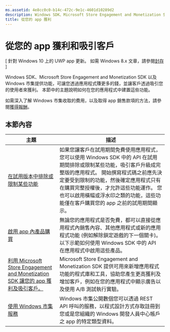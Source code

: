 ```yaml
---
ms.assetid: 4e8cc0c0-b14c-472c-9e1c-4601d10289d2
description: Windows SDK、Microsoft Store Engagement and Monetization SDK 以及 Windows 市集提供許多功能，可讓您透過應用程式賺更多的錢，並讓客戶透過吸引您的使用者來獲利。
title: 從您的 app 獲利
---
```


# 從您的 app 獲利和吸引客戶


\[ 針對 Windows 10 上的 UWP app 更新。 如需 Windows 8.x 文章，請參閱[封存](http://go.microsoft.com/fwlink/p/?linkid=619132) \]

Windows SDK、Microsoft Store Engagement and Monetization SDK 以及 Windows 市集提供功能，可讓您透過應用程式賺更多的錢，並讓客戶透過吸引您的使用者來獲利。 本節中的主題說明如何在您的應用程式中建置這些功能。

如需深入了解 Windows 市集收取的費用，以及取得 app 銷售款項的方法，請參閱[獲得報酬](https://msdn.microsoft.com/library/windows/apps/mt148536)。

## 本節內容


| 主題                                                                                                       | 描述                 |
|-------------------------------------------------------------------------------------------------------------|-----------------------------|
| [在試用版本中排除或限制某些功能](exclude-or-limit-features-in-a-trial-version-of-your-app.md) | 如果您讓客戶在試用期間免費使用應用程式，您可以使用 Windows SDK 中的 API 在試用期間排除或限制某些功能，吸引客戶升級成完整版的應用程式。 開始撰寫程式碼之前應先決定要受到限制的功能，然後確定應用程式只有在購買完整授權後，才允許這些功能運作。 您也可以啟用橫幅或浮水印之類的功能，這些功能僅在客戶購買您的 app 之前的試用期間顯示。 |
| [啟用 app 內產品購買](enable-in-app-product-purchases.md)                                       | 無論您的應用程式是否免費，都可以直接從應用程式內銷售內容、其他應用程式或新的應用程式功能 (例如解除鎖定遊戲的下一個關卡)。 以下示範如何使用 Windows SDK 中的 API 在應用程式中啟用這些產品。    |
| [利用 Microsoft Store Engagement and Monetization SDK 讓您的 app 獲利及吸引客戶。](monetize-your-app-with-the-microsoft-store-engagement-and-monetization-sdk.md)      | Microsoft Store Engagement and Monetization SDK 提供可用來新增應用程式功能的程式庫和工具，協助您產生更高獲利及增加客戶，例如在您的應用程式中顯示廣告以及使用 A/B 測試執行實驗。   |
| [使用 Windows 市集服務](using-windows-store-services.md)                                    | Windows 市集公開數個您可以透過 REST API 呼叫的服務，以程式設計方式存取註冊到您或是您組織的 Windows 開發人員中心帳戶之 app 的特定類型資料。    |


<!--HONumber=Mar16_HO5-->


